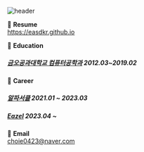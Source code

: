 <!---
easdkr/easdkr is a ✨ special ✨ repository because its `README.md` (this file) appears on your GitHub profile.
You can click the Preview link to take a look at your changes.
--->
![header](https://capsule-render.vercel.app/api?type=waving&color=random&height=200&section=header&text=Welcome&fontSize=70&fontAlign=20&fontAlignY=30&fontColor=FFF&desc=Github%20Repository%20of%20JUNE%20&descSize=30&descAlign=30&descAlignY=50)

:notebook: **Resume** \
https://easdkr.github.io

:school: **Education** 
##### [금오공과대학교 컴퓨터공학과](https://ce.kumoh.ac.kr/ce/index.do) 2012.03~2019.02

:office: **Career**
##### [알파서클](https://alphacircle.co.kr) 2021.01 ~ 2023.03

##### [Eazel](https://eazel.net) 2023.04 ~ 

:email: **Email** \
choie0423@naver.com


